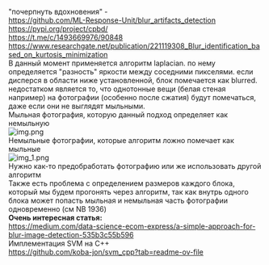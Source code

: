 "почерпнуть вдохновения" - 
<br>
https://github.com/ML-Response-Unit/blur_artifacts_detection
<br>
https://pypi.org/project/cpbd/
<br>
https://t.me/c/1493669976/90848
<br>
https://www.researchgate.net/publication/221119308_Blur_identification_based_on_kurtosis_minimization
<br>
В данный момент применяется алгоритм laplacian. по нему определяется "разность" яркости между соседними пикселями. если дисперся в области ниже установленной, блок помечается как blurred. недостатком является то, что однотонные вещи (белая стеная например) на фотографии (особенно после сжатия) будут помечаться, даже если они не выглядят мыльными.
<br>
Мыльная фотография, которую данный подход определяет как немыльную
<br>
![img.png](img.png)
<br>
Немыльные фотографии, которые алгоритм ложно помечает как мыльные
<br>
![img_1.png](img_1.png)
<br>
Нужно как-то предобработать фотографию или же использовать другой алгоритм
<br>
Также есть проблема с определением размеров каждого блока, который мы будем прогонять через алгоритм, так как внутрь одного блока может попасть мыльная и немыльная часть фотографии одновременно (см NB 1936)
<br>
**Очень интересная статья:**
<br>
https://medium.com/data-science-ecom-express/a-simple-approach-for-blur-image-detection-535b3c55b596
<br>
Имплементация SVM на C++
<br>
https://github.com/koba-jon/svm_cpp?tab=readme-ov-file